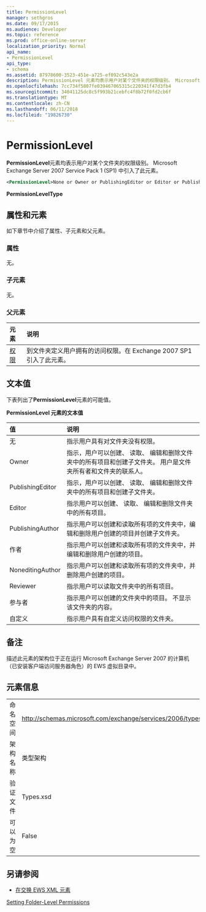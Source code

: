 ```yaml
---
title: PermissionLevel
manager: sethgros
ms.date: 09/17/2015
ms.audience: Developer
ms.topic: reference
ms.prod: office-online-server
localization_priority: Normal
api_name:
- PermissionLevel
api_type:
- schema
ms.assetid: 87978600-3523-451e-a725-ef092c543e2a
description: PermissionLevel 元素均表示用户对某个文件夹的权限级别。 Microsoft Exchange Server 2007 Service Pack 1 (SP1) 中引入了此元素。
ms.openlocfilehash: 7cc734f5807fe039467065315c220341f47d3fb4
ms.sourcegitcommit: 34041125dc8c5f993b21cebfc4f8b72f0fd2cb6f
ms.translationtype: MT
ms.contentlocale: zh-CN
ms.lasthandoff: 06/11/2018
ms.locfileid: "19826730"
---
```

# <a name="permissionlevel"></a>PermissionLevel

**PermissionLevel**元素均表示用户对某个文件夹的权限级别。 Microsoft Exchange Server 2007 Service Pack 1 (SP1) 中引入了此元素。 
  
```xml
<PermissionLevel>None or Owner or PublishingEditor or Editor or PublishingAuthor or Author or NoneditingAuthor or Reviewer or Contributor or Custom</PermissionLevel>
```

 **PermissionLevelType**
## <a name="attributes-and-elements"></a>属性和元素

如下章节中介绍了属性、子元素和父元素。
  
### <a name="attributes"></a>属性

无。
  
### <a name="child-elements"></a>子元素

无。
  
### <a name="parent-elements"></a>父元素

|**元素**|**说明**|
|:-----|:-----|
|[权限](permission.md) <br/> |到文件夹定义用户拥有的访问权限。在 Exchange 2007 SP1 引入了此元素。  <br/> |
   
## <a name="text-value"></a>文本值

下表列出了**PermissionLevel**元素的可能值。 
  
**PermissionLevel 元素的文本值**

|**值**|**说明**|
|:-----|:-----|
|无  <br/> |指示用户具有对文件夹没有权限。  <br/> |
|Owner  <br/> |指示，用户可以创建、 读取、 编辑和删除文件夹中的所有项目和创建子文件夹。 用户是文件夹所有者和文件夹的联系人。  <br/> |
|PublishingEditor  <br/> |指示，用户可以创建、 读取、 编辑和删除文件夹中的所有项目和创建子文件夹。  <br/> |
|Editor  <br/> |指示用户可以创建、 读取、 编辑和删除文件夹中的所有项目。  <br/> |
|PublishingAuthor  <br/> |指示用户可以创建和读取所有项的文件夹中，编辑和删除用户创建的项目并创建子文件夹。  <br/> |
|作者  <br/> |指示用户可以创建和读取所有项的文件夹中，并编辑和删除用户创建的项目。  <br/> |
|NoneditingAuthor  <br/> |指示用户可以创建和读取所有项的文件夹中，并删除用户创建的项目。  <br/> |
|Reviewer  <br/> |指示用户可以读取文件夹中的所有项目。  <br/> |
|参与者  <br/> |指示用户可以创建的文件夹中的项目。 不显示该文件夹的内容。  <br/> |
|自定义  <br/> |指示用户具有自定义访问权限的文件夹。  <br/> |
   
## <a name="remarks"></a>备注

描述此元素的架构位于正在运行 Microsoft Exchange Server 2007 的计算机（已安装客户端访问服务器角色）的 EWS 虚拟目录中。
  
## <a name="element-information"></a>元素信息

|||
|:-----|:-----|
|命名空间  <br/> |http://schemas.microsoft.com/exchange/services/2006/types  <br/> |
|架构名称  <br/> |类型架构  <br/> |
|验证文件  <br/> |Types.xsd  <br/> |
|可以为空  <br/> |False  <br/> |
   
## <a name="see-also"></a>另请参阅



- [在交换 EWS XML 元素](ews-xml-elements-in-exchange.md)


[Setting Folder-Level Permissions](http://msdn.microsoft.com/library/c7530e86-5112-401c-b10a-9c054ae59f07%28Office.15%29.aspx)

